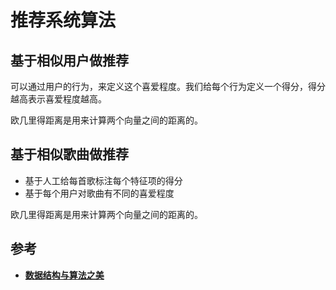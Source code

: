 # 推荐系统算法

## 基于相似用户做推荐
可以通过用户的行为，来定义这个喜爱程度。我们给每个行为定义一个得分，得分越高表示喜爱程度越高。

欧几里得距离是用来计算两个向量之间的距离的。

## 基于相似歌曲做推荐
* 基于人工给每首歌标注每个特征项的得分
* 基于每个用户对歌曲有不同的喜爱程度

欧几里得距离是用来计算两个向量之间的距离的。

## 参考
* [**数据结构与算法之美**](http://gk.link/a/10p9l)